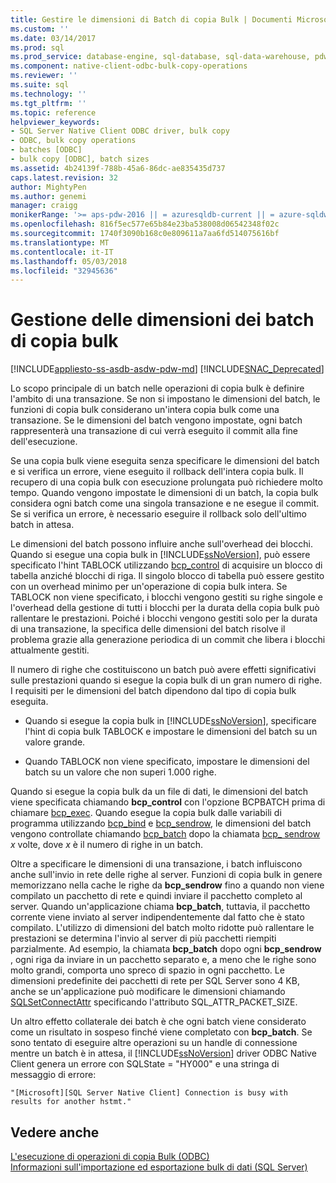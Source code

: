 ```yaml
---
title: Gestire le dimensioni di Batch di copia Bulk | Documenti Microsoft
ms.custom: ''
ms.date: 03/14/2017
ms.prod: sql
ms.prod_service: database-engine, sql-database, sql-data-warehouse, pdw
ms.component: native-client-odbc-bulk-copy-operations
ms.reviewer: ''
ms.suite: sql
ms.technology: ''
ms.tgt_pltfrm: ''
ms.topic: reference
helpviewer_keywords:
- SQL Server Native Client ODBC driver, bulk copy
- ODBC, bulk copy operations
- batches [ODBC]
- bulk copy [ODBC], batch sizes
ms.assetid: 4b24139f-788b-45a6-86dc-ae835435d737
caps.latest.revision: 32
author: MightyPen
ms.author: genemi
manager: craigg
monikerRange: '>= aps-pdw-2016 || = azuresqldb-current || = azure-sqldw-latest || >= sql-server-2016 || = sqlallproducts-allversions'
ms.openlocfilehash: 816f5ec577e65b84e23ba538008d06542348f02c
ms.sourcegitcommit: 1740f3090b168c0e809611a7aa6fd514075616bf
ms.translationtype: MT
ms.contentlocale: it-IT
ms.lasthandoff: 05/03/2018
ms.locfileid: "32945636"
---
```

# <a name="managing-bulk-copy-batch-sizes"></a>Gestione delle dimensioni dei batch di copia bulk
[!INCLUDE[appliesto-ss-asdb-asdw-pdw-md](../../includes/appliesto-ss-asdb-asdw-pdw-md.md)]
[!INCLUDE[SNAC_Deprecated](../../includes/snac-deprecated.md)]

  Lo scopo principale di un batch nelle operazioni di copia bulk è definire l'ambito di una transazione. Se non si impostano le dimensioni del batch, le funzioni di copia bulk considerano un'intera copia bulk come una transazione. Se le dimensioni del batch vengono impostate, ogni batch rappresenterà una transazione di cui verrà eseguito il commit alla fine dell'esecuzione.  
  
 Se una copia bulk viene eseguita senza specificare le dimensioni del batch e si verifica un errore, viene eseguito il rollback dell'intera copia bulk. Il recupero di una copia bulk con esecuzione prolungata può richiedere molto tempo. Quando vengono impostate le dimensioni di un batch, la copia bulk considera ogni batch come una singola transazione e ne esegue il commit. Se si verifica un errore, è necessario eseguire il rollback solo dell'ultimo batch in attesa.  
  
 Le dimensioni del batch possono influire anche sull'overhead dei blocchi. Quando si esegue una copia bulk in [!INCLUDE[ssNoVersion](../../includes/ssnoversion-md.md)], può essere specificato l'hint TABLOCK utilizzando [bcp_control](../../relational-databases/native-client-odbc-extensions-bulk-copy-functions/bcp-control.md) di acquisire un blocco di tabella anziché blocchi di riga. Il singolo blocco di tabella può essere gestito con un overhead minimo per un'operazione di copia bulk intera. Se TABLOCK non viene specificato, i blocchi vengono gestiti su righe singole e l'overhead della gestione di tutti i blocchi per la durata della copia bulk può rallentare le prestazioni. Poiché i blocchi vengono gestiti solo per la durata di una transazione, la specifica delle dimensioni del batch risolve il problema grazie alla generazione periodica di un commit che libera i blocchi attualmente gestiti.  
  
 Il numero di righe che costituiscono un batch può avere effetti significativi sulle prestazioni quando si esegue la copia bulk di un gran numero di righe. I requisiti per le dimensioni del batch dipendono dal tipo di copia bulk eseguita.  
  
-   Quando si esegue la copia bulk in [!INCLUDE[ssNoVersion](../../includes/ssnoversion-md.md)], specificare l'hint di copia bulk TABLOCK e impostare le dimensioni del batch su un valore grande.  
  
-   Quando TABLOCK non viene specificato, impostare le dimensioni del batch su un valore che non superi 1.000 righe.  
  
 Quando si esegue la copia bulk da un file di dati, le dimensioni del batch viene specificata chiamando **bcp_control** con l'opzione BCPBATCH prima di chiamare [bcp_exec](../../relational-databases/native-client-odbc-extensions-bulk-copy-functions/bcp-exec.md). Quando esegue la copia bulk dalle variabili di programma utilizzando [bcp_bind](../../relational-databases/native-client-odbc-extensions-bulk-copy-functions/bcp-bind.md) e [bcp_sendrow](../../relational-databases/native-client-odbc-extensions-bulk-copy-functions/bcp-sendrow.md), le dimensioni del batch vengono controllate chiamando [bcp_batch](../../relational-databases/native-client-odbc-extensions-bulk-copy-functions/bcp-batch.md) dopo la chiamata [bcp_ sendrow](../../relational-databases/native-client-odbc-extensions-bulk-copy-functions/bcp-sendrow.md) *x* volte, dove *x* è il numero di righe in un batch.  
  
 Oltre a specificare le dimensioni di una transazione, i batch influiscono anche sull'invio in rete delle righe al server. Funzioni di copia bulk in genere memorizzano nella cache le righe da **bcp_sendrow** fino a quando non viene compilato un pacchetto di rete e quindi inviare il pacchetto completo al server. Quando un'applicazione chiama **bcp_batch**, tuttavia, il pacchetto corrente viene inviato al server indipendentemente dal fatto che è stato compilato. L'utilizzo di dimensioni del batch molto ridotte può rallentare le prestazioni se determina l'invio al server di più pacchetti riempiti parzialmente. Ad esempio, la chiamata **bcp_batch** dopo ogni **bcp_sendrow** , ogni riga da inviare in un pacchetto separato e, a meno che le righe sono molto grandi, comporta uno spreco di spazio in ogni pacchetto. Le dimensioni predefinite dei pacchetti di rete per SQL Server sono 4 KB, anche se un'applicazione può modificare le dimensioni chiamando [SQLSetConnectAttr](../../relational-databases/native-client-odbc-api/sqlsetconnectattr.md) specificando l'attributo SQL_ATTR_PACKET_SIZE.  
  
 Un altro effetto collaterale dei batch è che ogni batch viene considerato come un risultato in sospeso finché viene completato con **bcp_batch**. Se sono tentato di eseguire altre operazioni su un handle di connessione mentre un batch è in attesa, il [!INCLUDE[ssNoVersion](../../includes/ssnoversion-md.md)] driver ODBC Native Client genera un errore con SQLState = "HY000" e una stringa di messaggio di errore:  
  
```  
"[Microsoft][SQL Server Native Client] Connection is busy with  
results for another hstmt."  
```  
  
## <a name="see-also"></a>Vedere anche  
 [L'esecuzione di operazioni di copia Bulk &#40;ODBC&#41;](../../relational-databases/native-client-odbc-bulk-copy-operations/performing-bulk-copy-operations-odbc.md)   
 [Informazioni sull'importazione ed esportazione bulk di dati &#40;SQL Server&#41;](../../relational-databases/import-export/bulk-import-and-export-of-data-sql-server.md)  
  
  
